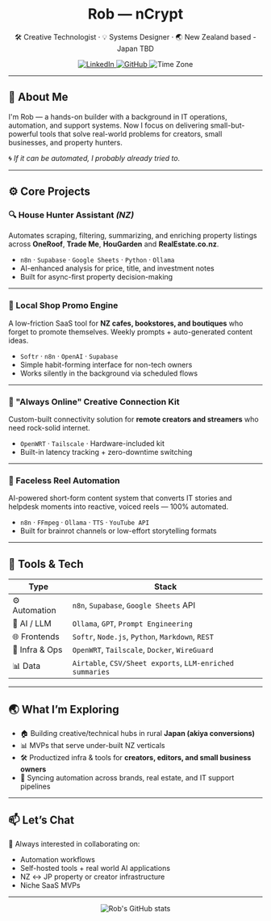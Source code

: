 <!-- GitHub profile README.md -->

<h1 align="center">Rob — nCrypt</h1>

<p align="center">
  🛠️ Creative Technologist · 💡 Systems Designer · 🌏 New Zealand based - Japan TBD
</p>

<p align="center">
  <a href="https://www.linkedin.com/in/robert-parkes-ncrypt/" target="_blank">
    <img alt="LinkedIn" src="https://img.shields.io/badge/LinkedIn-%230077B5?style=for-the-badge&logo=linkedin&logoColor=white" />
  </a>
  <a href="https://github.com/Abpor" target="_blank">
    <img alt="GitHub" src="https://img.shields.io/badge/GitHub-%2312100E?style=for-the-badge&logo=github&logoColor=white" />
  </a>
  <img alt="Time Zone" src="https://img.shields.io/badge/Working_in-NZ-blue?style=for-the-badge" />
</p>

---

## 👋 About Me

I'm Rob — a hands-on builder with a background in IT operations, automation, and support systems. Now I focus on delivering small-but-powerful tools that solve real-world problems for creators, small businesses, and property hunters.

🌀 *If it can be automated, I probably already tried to.*

---

## ⚙️ Core Projects

### 🔍 House Hunter Assistant *(NZ)*
Automates scraping, filtering, summarizing, and enriching property listings across **OneRoof**, **Trade Me**, **HouGarden** and **RealEstate.co.nz**.

- `n8n` · `Supabase` · `Google Sheets` · `Python` · `Ollama`
- AI-enhanced analysis for price, title, and investment notes  
- Built for async-first property decision-making

---

### 🧾 Local Shop Promo Engine
A low-friction SaaS tool for **NZ cafes, bookstores, and boutiques** who forget to promote themselves. Weekly prompts + auto-generated content ideas.

- `Softr` · `n8n` · `OpenAI` · `Supabase`
- Simple habit-forming interface for non-tech owners  
- Works silently in the background via scheduled flows

---

### 📡 "Always Online" Creative Connection Kit
Custom-built connectivity solution for **remote creators and streamers** who need rock-solid internet.

- `OpenWRT` · `Tailscale` · Hardware-included kit
- Built-in latency tracking + zero-downtime switching

---

### 🎥 Faceless Reel Automation
AI-powered short-form content system that converts IT stories and helpdesk moments into reactive, voiced reels — 100% automated.

- `n8n` · `FFmpeg` · `Ollama` · `TTS` · `YouTube API`
- Built for brainrot channels or low-effort storytelling formats

---

## 🧰 Tools & Tech

| Type | Stack |
|------|-------|
| ⚙️ Automation | `n8n`, `Supabase`, `Google Sheets` API |
| 🧠 AI / LLM | `Ollama`, `GPT`, `Prompt Engineering` |
| 🌐 Frontends | `Softr`, `Node.js`, `Python`, `Markdown`, `REST` |
| 🔧 Infra & Ops | `OpenWRT`, `Tailscale`, `Docker`, `WireGuard` |
| 📊 Data | `Airtable`, `CSV/Sheet exports`, `LLM-enriched summaries` |

---

## 🌏 What I’m Exploring

- 🏠 Building creative/technical hubs in rural **Japan (akiya conversions)**
- 📊 MVPs that serve under-built NZ verticals
- 🛠️ Productized infra & tools for **creators, editors, and small business owners**
- 🔗 Syncing automation across brands, real estate, and IT support pipelines

---

## 📫 Let’s Chat

💬 Always interested in collaborating on:

- Automation workflows
- Self-hosted tools + real world AI applications
- NZ ↔ JP property or creator infrastructure
- Niche SaaS MVPs

---

<p align="center">
  <img src="https://github-readme-stats.vercel.app/api?username=Abpor&show_icons=true&hide_title=true&hide_rank=true&count_private=true&theme=tokyonight" alt="Rob's GitHub stats" />
</p>
